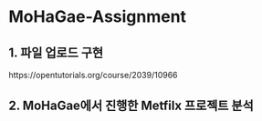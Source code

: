 # MoHaGae-Assignment

<h2> 1. 파일 업로드 구현 </h2>
<link>https://opentutorials.org/course/2039/10966</link>

<h2> 2. MoHaGae에서 진행한 Metfilx 프로젝트 분석 </h2>
